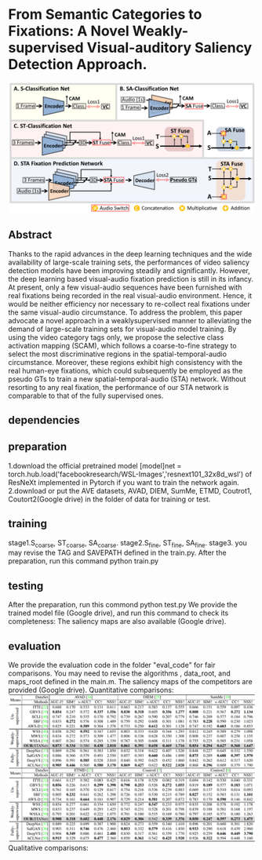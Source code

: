 # From Semantic Categories to Fixations: A Novel Weakly-supervised Visual-auditory Saliency Detection Approach.
![net](https://github.com/CVPR2021Submit/STANet/blob/main/fig/net.gif)
## Abstract
Thanks to the rapid advances in the deep learning techniques and the wide availability of large-scale training sets,
the performances of video saliency detection models have been improving steadily and significantly. However, the deep learning based visual-audio fixation prediction is still
in its infancy. At present, only a few visual-audio sequences have been furnished with real fixations being recorded in the real visual-audio environment. Hence, it would be neither efficiency nor necessary to re-collect real fixations under the same visual-audio circumstance. To address the problem, this paper advocate a novel approach in a weaklysupervised manner to alleviating the demand of large-scale training sets for visual-audio model training. By using the video category tags only, we propose the selective class activation mapping (SCAM), which follows a coarse-to-fine strategy to select the most discriminative regions in the spatial-temporal-audio circumstance. Moreover, these regions exhibit high consistency with the real human-eye fixations, which could subsequently be employed as the pseudo GTs to train a new spatial-temporal-audio (STA) network. Without resorting to any real fixation, the performance of our STA network is comparable to that of the fully supervised ones.
## dependencies
## preparation
1.download the official pretrained model [model]net = torch.hub.load('facebookresearch/WSL-Images','resnext101_32x8d_wsl') of ResNeXt implemented in Pytorch if you want to train the network again.
2.download or put the AVE datasets, AVAD, DIEM, SumMe, ETMD, Coutrot1, Coutort2(Google drive) in the folder of data for training or test.
## training
stage1.S<sub>coarse</sub>, ST<sub>coarse</sub>, SA<sub>coarse</sub>. 
stage2.S<sub>fine</sub>, ST<sub>fine</sub>, SA<sub>fine</sub>. 
stage3.
you may revise the TAG and SAVEPATH defined in the train.py. After the preparation, run this command
python train.py
## testing
After the preparation, run this commond
python test.py
We provide the trained model file (Google drive), and run this command to check its completeness:
The saliency maps are also available (Google drive).
## evaluation
We provide the evaluation code in the folder "eval_code" for fair comparisons. 
You may need to revise the algorithms , data_root, and maps_root defined in the main.m. 
The saliency maps of the competitors are provided (Google drive).
Quantitative comparisons:
![Quantitative](https://github.com/CVPR2021Submit/STANet/blob/main/fig/cvpr2021.gif)
Qualitative comparisons:
